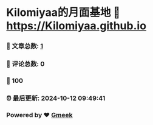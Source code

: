 # Kilomiyaa的月面基地 :link: https://Kilomiyaa.github.io 
### :page_facing_up: 文章总数: [1](https://Kilomiyaa.github.io/tag.html) 
### :speech_balloon: 评论总数: 0 
### :hibiscus: 100 
### :alarm_clock: 最后更新: 2024-10-12 09:49:41 
### Powered by :heart: [Gmeek](https://github.com/Meekdai/Gmeek)
